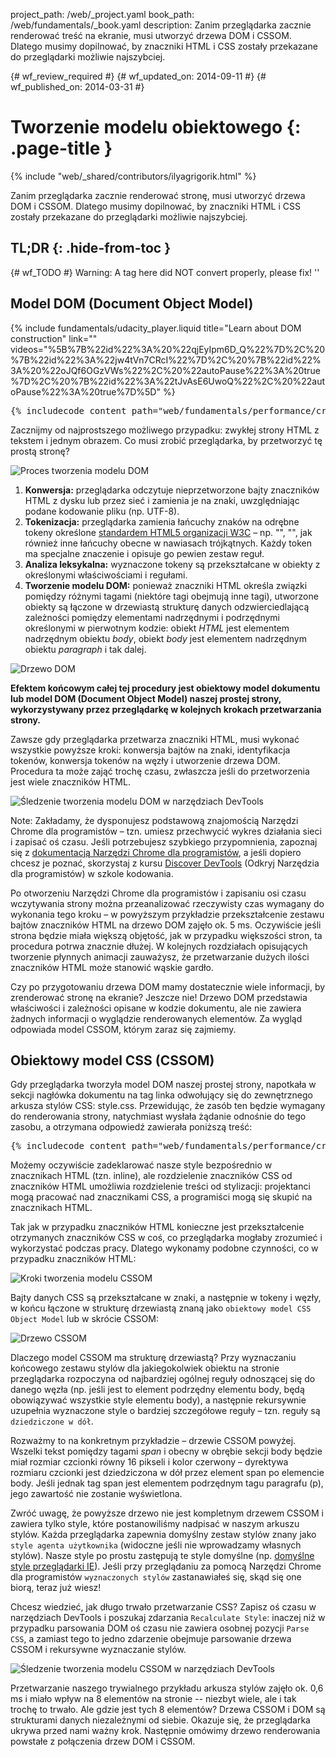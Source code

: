 project_path: /web/_project.yaml
book_path: /web/fundamentals/_book.yaml
description: Zanim przeglądarka zacznie renderować treść na ekranie, musi utworzyć drzewa DOM i CSSOM. Dlatego musimy dopilnować, by znaczniki HTML i CSS zostały przekazane do przeglądarki możliwie najszybciej.

{# wf_review_required #}
{# wf_updated_on: 2014-09-11 #}
{# wf_published_on: 2014-03-31 #}

# Tworzenie modelu obiektowego {: .page-title }

{% include "web/_shared/contributors/ilyagrigorik.html" %}


Zanim przeglądarka zacznie renderować stronę, musi utworzyć drzewa DOM i CSSOM. Dlatego musimy dopilnować, by znaczniki HTML i CSS zostały przekazane do przeglądarki możliwie najszybciej.



## TL;DR {: .hide-from-toc }
{# wf_TODO #}
Warning: A tag here did NOT convert properly, please fix! ''


## Model DOM (Document Object Model)

{% include fundamentals/udacity_player.liquid title="Learn about DOM construction" link="" videos="%5B%7B%22id%22%3A%20%22qjEyIpm6D_Q%22%7D%2C%20%7B%22id%22%3A%22jw4tVn7CRcI%22%7D%2C%20%7B%22id%22%3A%20%22oJQf6OGzVWs%22%2C%20%22autoPause%22%3A%20true%7D%2C%20%7B%22id%22%3A%22tJvAsE6UwoQ%22%2C%20%22autoPause%22%3A%20true%7D%5D" %}

<pre class="prettyprint">
{% includecode content_path="web/fundamentals/performance/critical-rendering-path/_code/basic_dom.html" region_tag="full" %}
</pre>

Zacznijmy od najprostszego możliwego przypadku: zwykłej strony HTML z tekstem i jednym obrazem. Co musi zrobić przeglądarka, by przetworzyć tę prostą stronę?

<img src="images/full-process.png" alt="Proces tworzenia modelu DOM">

1. **Konwersja:** przeglądarka odczytuje nieprzetworzone bajty znaczników HTML z dysku lub przez sieć i zamienia je na znaki, uwzględniając podane kodowanie pliku (np. UTF-8).
1. **Tokenizacja:** przeglądarka zamienia łańcuchy znaków na odrębne tokeny określone [standardem HTML5 organizacji W3C](http://www.w3.org/TR/html5/) &ndash; np. "<html>", "<body>", jak również inne łańcuchy obecne w nawiasach trójkątnych. Każdy token ma specjalne znaczenie i opisuje go pewien zestaw reguł.
1. **Analiza leksykalna:** wyznaczone tokeny są przekształcane w obiekty z określonymi właściwościami i regułami.
1. **Tworzenie modelu DOM:** ponieważ znaczniki HTML określa związki pomiędzy różnymi tagami (niektóre tagi obejmują inne tagi), utworzone obiekty są łączone w drzewiastą strukturę danych odzwierciedlającą zależności pomiędzy elementami nadrzędnymi i podrzędnymi określonymi w pierwotnym kodzie: obiekt _HTML_ jest elementem nadrzędnym obiektu _body_, obiekt _body_ jest elementem nadrzędnym obiektu _paragraph_ i tak dalej.

<img src="images/dom-tree.png" class="center" alt="Drzewo DOM">

**Efektem końcowym całej tej procedury jest obiektowy model dokumentu lub model DOM (Document Object Model) naszej prostej strony, wykorzystywany przez przeglądarkę w kolejnych krokach przetwarzania strony.**

Zawsze gdy przeglądarka przetwarza znaczniki HTML, musi wykonać wszystkie powyższe kroki: konwersja bajtów na znaki, identyfikacja tokenów, konwersja tokenów na węzły i utworzenie drzewa DOM. Procedura ta może zająć trochę czasu, zwłaszcza jeśli do przetworzenia jest wiele znaczników HTML.

<img src="images/dom-timeline.png" class="center" alt="Śledzenie tworzenia modelu DOM w narzędziach DevTools">

Note: Zakładamy, że dysponujesz podstawową znajomością Narzędzi Chrome dla programistów &ndash; tzn. umiesz przechwycić wykres działania sieci i zapisać oś czasu. Jeśli potrzebujesz szybkiego przypomnienia, zapoznaj się z <a href='https://developer.chrome.com/devtools'>dokumentacją Narzędzi Chrome dla programistów</a>, a jeśli dopiero chcesz je poznać, skorzystaj z kursu <a href='http://discover-devtools.codeschool.com/'>Discover DevTools</a> (Odkryj Narzędzia dla programistów) w szkole kodowania.

Po otworzeniu Narzędzi Chrome dla programistów i zapisaniu osi czasu wczytywania strony można przeanalizować rzeczywisty czas wymagany do wykonania tego kroku &ndash; w powyższym przykładzie przekształcenie zestawu bajtów znaczników HTML na drzewo DOM zajęło ok. 5 ms. Oczywiście jeśli strona będzie miała większą objętość, jak w przypadku większości stron, ta procedura potrwa znacznie dłużej. W kolejnych rozdziałach opisujących tworzenie płynnych animacji zauważysz, że przetwarzanie dużych ilości znaczników HTML może stanowić wąskie gardło.

Czy po przygotowaniu drzewa DOM mamy dostatecznie wiele informacji, by zrenderować stronę na ekranie? Jeszcze nie! Drzewo DOM przedstawia właściwości i zależności opisane w kodzie dokumentu, ale nie zawiera żadnych informacji o wyglądzie renderowanych elementów. Za wygląd odpowiada model CSSOM, którym zaraz się zajmiemy.

## Obiektowy model CSS (CSSOM)

Gdy przeglądarka tworzyła model DOM naszej prostej strony, napotkała w sekcji nagłówka dokumentu na tag linka odwołujący się do zewnętrznego arkusza stylów CSS: style.css. Przewidując, że zasób ten będzie wymagany do renderowania strony, natychmiast wysłała żądanie odnośnie do tego zasobu, a otrzymana odpowiedź zawierała poniższą treść:

<pre class="prettyprint">
{% includecode content_path="web/fundamentals/performance/critical-rendering-path/_code/style.css" region_tag="full"   adjust_indentation="auto" %}
</pre>

Możemy oczywiście zadeklarować nasze style bezpośrednio w znacznikach HTML (tzn. inline), ale rozdzielenie znaczników CSS od znaczników HTML umożliwia rozdzielenie treści od stylizacji: projektanci mogą pracować nad znacznikami CSS, a programiści mogą się skupić na znacznikach HTML.

Tak jak w przypadku znaczników HTML konieczne jest przekształcenie otrzymanych znaczników CSS w coś, co przeglądarka mogłaby zrozumieć i wykorzystać podczas pracy. Dlatego wykonamy podobne czynności, co w przypadku znaczników HTML:

<img src="images/cssom-construction.png" class="center" alt="Kroki tworzenia modelu CSSOM">

Bajty danych CSS są przekształcane w znaki, a następnie w tokeny i węzły, w końcu łączone w strukturę drzewiastą znaną jako `obiektowy model CSS Object Model` lub w skrócie CSSOM:

<img src="images/cssom-tree.png" class="center" alt="Drzewo CSSOM">

Dlaczego model CSSOM ma strukturę drzewiastą? Przy wyznaczaniu końcowego zestawu stylów dla jakiegokolwiek obiektu na stronie przeglądarka rozpoczyna od najbardziej ogólnej reguły odnoszącej się do danego węzła (np. jeśli jest to element podrzędny elementu body, będą obowiązywać wszystkie style elementu body), a następnie rekursywnie uzupełnia wyznaczone style o bardziej szczegółowe reguły &ndash; tzn. reguły są `dziedziczone w dół`.

Rozważmy to na konkretnym przykładzie &ndash; drzewie CSSOM powyżej. Wszelki tekst pomiędzy tagami _span_ i obecny w obrębie sekcji body będzie miał rozmiar czcionki równy 16 pikseli i kolor czerwony &ndash; dyrektywa rozmiaru czcionki jest dziedziczona w dół przez element span po elemencie body. Jeśli jednak tag span jest elementem podrzędnym tagu paragrafu (p), jego zawartość nie zostanie wyświetlona.

Zwróć uwagę, że powyższe drzewo nie jest kompletnym drzewem CSSOM i zawiera tylko style, które postanowiliśmy nadpisać w naszym arkuszu stylów. Każda przeglądarka zapewnia domyślny zestaw stylów znany jako `style agenta użytkownika` (widoczne jeśli nie wprowadzamy własnych stylów). Nasze style po prostu zastępują te style domyślne (np. [domyślne style przeglądarki IE](http://www.iecss.com/)). Jeśli przy przeglądaniu za pomocą Narzędzi Chrome dla programistów `wyznaczonych stylów` zastanawiałeś się, skąd się one biorą, teraz już wiesz!

Chcesz wiedzieć, jak długo trwało przetwarzanie CSS? Zapisz oś czasu w narzędziach DevTools i poszukaj zdarzania `Recalculate Style`: inaczej niż w przypadku parsowania DOM oś czasu nie zawiera osobnej pozycji `Parse CSS`, a zamiast tego to jedno zdarzenie obejmuje parsowanie drzewa CSSOM i rekursywne wyznaczanie stylów.

<img src="images/cssom-timeline.png" class="center" alt="Śledzenie tworzenia modelu CSSOM w narzędziach DevTools">

Przetwarzanie naszego trywialnego przykładu arkusza stylów zajęło ok. 0,6 ms i miało wpływ na 8 elementów na stronie -- niezbyt wiele, ale i tak trochę to trwało. Ale gdzie jest tych 8 elementów? Drzewa CSSOM i DOM są strukturami danych niezależnymi od siebie. Okazuje się, że przeglądarka ukrywa przed nami ważny krok. Następnie omówimy drzewo renderowania powstałe z połączenia drzew DOM i CSSOM.



